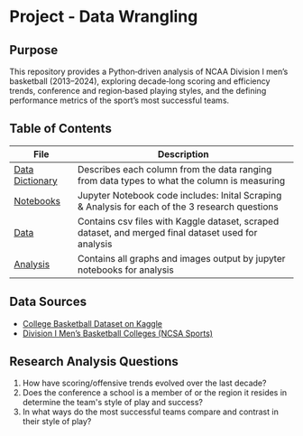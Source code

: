 # Project - Data Wrangling

## Purpose

This repository provides a Python‐driven analysis of NCAA Division I men’s basketball (2013–2024), exploring decade‑long scoring and efficiency trends, conference and region‑based playing styles, and the defining performance metrics of the sport’s most successful teams.

## Table of Contents
| File | Description |
| ------ | ------ |
| [Data Dictionary](Data_Dictionary.md) | Describes each column from the data ranging from data types to what the column is measuring |
| [Notebooks](/Notebooks) | Jupyter Notebook code includes: Inital Scraping & Analysis for each of the 3 research questions |
| [Data](/Data) | Contains csv files with Kaggle dataset, scraped dataset, and merged final dataset used for analysis |
| [Analysis](/Analysis) | Contains all graphs and images output by jupyter notebooks for analysis |

## Data Sources
- [College Basketball Dataset on Kaggle](https://www.kaggle.com/datasets/andrewsundberg/college-basketball-dataset)  
- [Division I Men’s Basketball Colleges (NCSA Sports)](https://www.ncsasports.org/mens-basketball/division-1-colleges)

## Research Analysis Questions

1.	How have scoring/offensive trends evolved over the last decade?
2.	Does the conference a school is a member of or the region it resides in determine the team's style of play and success?
3.	In what ways do the most successful teams compare and contrast in their style of play?

